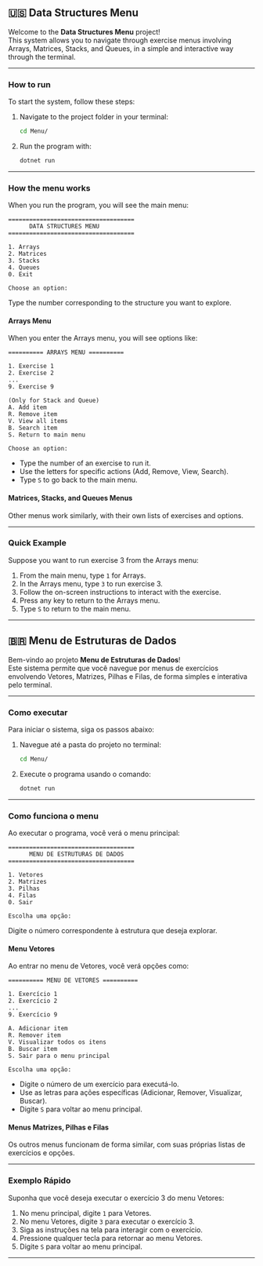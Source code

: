 ## 🇺🇸 Data Structures Menu

Welcome to the **Data Structures Menu** project!  
This system allows you to navigate through exercise menus involving Arrays, Matrices, Stacks, and Queues, in a simple and interactive way through the terminal.

---

### How to run

To start the system, follow these steps:

1. Navigate to the project folder in your terminal:

   ```bash
   cd Menu/
   ```

2. Run the program with:

   ```bash
   dotnet run
   ```

---

### How the menu works

When you run the program, you will see the main menu:

```
====================================
      DATA STRUCTURES MENU
====================================

1. Arrays
2. Matrices
3. Stacks
4. Queues
0. Exit

Choose an option:
```

Type the number corresponding to the structure you want to explore.

#### Arrays Menu

When you enter the Arrays menu, you will see options like:

```
========== ARRAYS MENU ==========

1. Exercise 1
2. Exercise 2
...
9. Exercise 9

(Only for Stack and Queue)
A. Add item
R. Remove item
V. View all items
B. Search item
S. Return to main menu

Choose an option:
```

- Type the number of an exercise to run it.  
- Use the letters for specific actions (Add, Remove, View, Search).  
- Type `S` to go back to the main menu.

#### Matrices, Stacks, and Queues Menus

Other menus work similarly, with their own lists of exercises and options.

---

### Quick Example

Suppose you want to run exercise 3 from the Arrays menu:

1. From the main menu, type `1` for Arrays.  
2. In the Arrays menu, type `3` to run exercise 3.  
3. Follow the on-screen instructions to interact with the exercise.  
4. Press any key to return to the Arrays menu.  
5. Type `S` to return to the main menu.

---

## 🇧🇷 Menu de Estruturas de Dados

Bem-vindo ao projeto **Menu de Estruturas de Dados**!  
Este sistema permite que você navegue por menus de exercícios envolvendo Vetores, Matrizes, Pilhas e Filas, de forma simples e interativa pelo terminal.

---

### Como executar

Para iniciar o sistema, siga os passos abaixo:

1. Navegue até a pasta do projeto no terminal:

   ```bash
   cd Menu/
   ```

2. Execute o programa usando o comando:

   ```bash
   dotnet run
   ```

---

### Como funciona o menu

Ao executar o programa, você verá o menu principal:

```
====================================
      MENU DE ESTRUTURAS DE DADOS   
====================================

1. Vetores
2. Matrizes
3. Pilhas
4. Filas
0. Sair

Escolha uma opção:
```

Digite o número correspondente à estrutura que deseja explorar.

#### Menu Vetores

Ao entrar no menu de Vetores, você verá opções como:

```
========== MENU DE VETORES ==========

1. Exercício 1
2. Exercício 2
...
9. Exercício 9

A. Adicionar item
R. Remover item
V. Visualizar todos os itens
B. Buscar item
S. Sair para o menu principal

Escolha uma opção:
```

- Digite o número de um exercício para executá-lo.  
- Use as letras para ações específicas (Adicionar, Remover, Visualizar, Buscar).  
- Digite `S` para voltar ao menu principal.

#### Menus Matrizes, Pilhas e Filas

Os outros menus funcionam de forma similar, com suas próprias listas de exercícios e opções.

---

### Exemplo Rápido

Suponha que você deseja executar o exercício 3 do menu Vetores:

1. No menu principal, digite `1` para Vetores.  
2. No menu Vetores, digite `3` para executar o exercício 3.  
3. Siga as instruções na tela para interagir com o exercício.  
4. Pressione qualquer tecla para retornar ao menu Vetores.  
5. Digite `S` para voltar ao menu principal.

---
